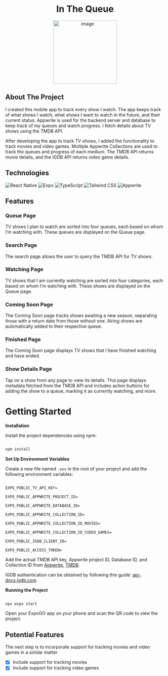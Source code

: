 <a id="readme-top"></a>

<!-- PROJECT LOGO -->
<br />
<div align="center">

<h1 align="center">In The Queue</h1>

<img width="200" alt="image" src="https://github.com/user-attachments/assets/1432a826-af56-46fa-9e05-d0e61ac3a007" />


</div>



<!-- ABOUT THE PROJECT -->

## About The Project

I created this mobile app to track every show I watch. The app keeps track of what shows I watch, what shows I want to watch in the future, and their current status. Appwrite is used for the backend server and database to keep track of my queues and watch progress. I fetch details about TV shows using the TMDB API.

After developing the app to track TV shows, I added the functionality to track movies and video games. Multiple Appwrite Collections are used to track the queues and progress of each medium. The TMDB API returns movie details, and the IGDB API returns video game details.

## Technologies
  <div>
    <img src="https://img.shields.io/badge/-React_Native-black?style=for-the-badge&logoColor=white&logo=react&color=61DAFB" alt="React Native" />
    <img src="https://img.shields.io/badge/-Expo-black?style=for-the-badge&logoColor=white&logo=expo&color=000020" alt="Expo" />
    <img src="https://img.shields.io/badge/-TypeScript-black?style=for-the-badge&logoColor=white&logo=typescript&color=3178C6" alt="TypeScript" />
    <img src="https://img.shields.io/badge/-Tailwind_CSS-black?style=for-the-badge&logoColor=white&logo=tailwindcss&color=06B6D4" alt="Tailwind CSS" />
    <img src="https://img.shields.io/badge/-Appwrite-black?style=for-the-badge&logoColor=white&logo=appwrite&color=F02E65" alt="Appwrite" />
  </div>

## Features

### Queue Page
TV shows I plan to watch are sorted into four queues, each based on whom I’m watching with. These queues are displayed on the Queue page.

### Search Page
The search page allows the user to query the TMDB API for TV shows.

### Watching Page
TV shows that I am currently watching are sorted into four categories, each based on whom I’m watching with. These shows are displayed on the Queue page.

### Coming Soon Page
The Coming Soon page tracks shows awaiting a new season, separating those with a return date from those without one. Airing shows are automatically added to their respective queue.

### Finished Page
The Coming Soon page displays TV shows that I have finished watching and have ended.

### Show Details Page
Tap on a show from any page to view its details. This page displays metadata fetched from the TMDB API and includes action buttons for adding the show to a queue, marking it as currently watching, and more.

# Getting Started


**Installation**

Install the project dependencies using npm:

```bash

npm install

```

**Set Up Environment Variables**

Create a new file named `.env` in the root of your project and add the following environment variables:

```env

EXPO_PUBLIC_TV_API_KEY=

EXPO_PUBLIC_APPWRITE_PROJECT_ID=

EXPO_PUBLIC_APPWRITE_DATABASE_ID=

EXPO_PUBLIC_APPWRITE_COLLECTION_ID=

EXPO_PUBLIC_APPWRITE_COLLECTION_ID_MOVIES=

EXPO_PUBLIC_APPWRITE_COLLECTION_ID_VIDEO_GAMES=

EXPO_PUBLIC_IGDB_CLIENT_ID=

EXPO_PUBLIC_ACCESS_TOKEN=

```

Add the actual TMDB API key, Appwrite project ID, Database ID, and Collection ID from [Appwrite](https://cloud.appwrite.io/console/login), [TMDB](https://www.themoviedb.org/login).

IGDB authentication can be obtained by following this guide: [api-docs.igdb.com](https://api-docs.igdb.com/#authentication) 

**Running the Project**

```bash

npx expo start

```

Open your ExpoGO app on your phone and scan the QR code to view the project.


<!-- ROADMAP -->

## Potential Features

The next step is to incorporate support for tracking movies and video games in a similar matter

- [x] Include support for tracking movies
- [x] Include support for tracking video games
